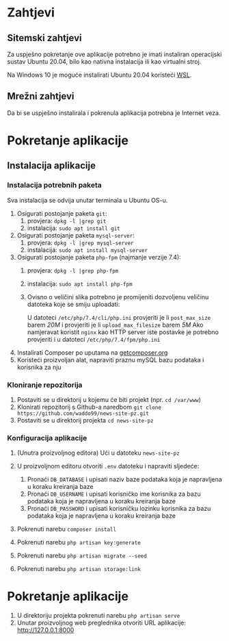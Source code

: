 # Zahtjevi

## Sitemski zahtjevi

Za uspješno pokretanje ove aplikacije potrebno je imati instaliran 
operacijski sustav Ubuntu 20.04, bilo kao nativna instalacija ili 
kao virtualni stroj.

Na Windows 10 je moguće instalirati Ubuntu 20.04 koristeći 
[WSL](https://www.google.com/search?client=firefox-b-d&q=kako+instalirati+wsl).

## Mrežni zahtjevi

Da bi se uspješno instalirala i pokrenula aplikacija potrebna je Internet veza.

# Pokretanje aplikacije

## Instalacija aplikacije

### Instalacija potrebnih paketa

Sva instalacija se odvija unutar terminala u Ubuntu OS-u.

1. Osigurati postojanje paketa `git`:
   1. provjera: `dpkg -l |grep git`
   1. instalacija: `sudo apt install git`
1. Osigurati postojanje paketa `mysql-server`:
    1. provjera: `dpkg -l |grep mysql-server`
    1. instalacija: `sudo apt install mysql-server`
1. Osigurati postojanje paketa `php-fpm` (najmanje verzije 7.4):
    1. provjera: `dpkg -l |grep php-fpm`
    1. instalacija: `sudo apt install php-fpm`
    1. Ovisno o veličini slika potrebno je promijeniti dozvoljenu veličinu datoteka 
       koje se smiju uploadati:
       
        U datoteci `/etc/php/7.4/cli/php.ini` provjeriti je li `post_max_size` barem *20M* i provjeriti je li `upload_max_filesize` barem *5M*
        Ako namjeravat koristit `nginx` kao HTTP server iste postavke je potrebno provjeriti i u datoteci
       `/etc/php/7.4/fpm/php.ini`
1. Instalirati Composer po uputama na [getcomposer.org](getcomposer.org)
1. Koristeći proizvoljan alat, napraviti praznu mySQL bazu podataka i korisnika za nju

### Kloniranje repozitorija

1. Postaviti se u direktorij u kojemu će biti projekt (npr. `cd /var/www`)  
1. Klonirati repozitorij s Github-a naredbom  `git clone https://github.com/waddo99/news-site-pz.git`
1. Postaviti se u direktorij projekta `cd news-site-pz`

### Konfiguracija aplikacije

1. (Unutra proizvoljnog editora) Ući u datoteku `news-site-pz`    
1. U proizvoljnom editoru otvoriti `.env` datoteku i napraviti sljedeće:
   
   1. Pronaći `DB_DATABASE` i upisati naziv baze podataka koja je napravljena u koraku kreiranja baze 
   1. Pronaći `DB_USERNAME` i upisati korisničko ime korisnika za bazu podataka koja je napravljena u koraku kreiranja baze
   1. Pronaći `DB_PASSWORD` i upisati korisničku lozinku korisnika za bazu podataka koja je napravljena u koraku kreiranja baze

1. Pokrenuti narebu `composer install`
1. Pokrenuti narebu `php artisan key:generate`
1. Pokrenuti narebu `php artisan migrate --seed`
1. Pokrenuti narebu `php artisan storage:link`
   
# Pokretanje aplikacije

1. U direktoriju projekta pokrenuti narebu `php artisan serve`
1. Unutar proizvoljnog web preglednika otvoriti URL aplikacije: http://127.0.0.1:8000
